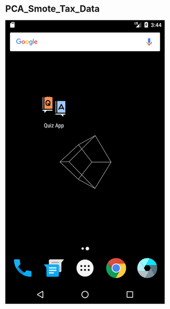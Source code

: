 # PCA_Smote_Tax_Data

<img src="https://github.com/SahilSK202/FlashCard_Flutter_Application/blob/main/assets/images/1.png?raw=true">
